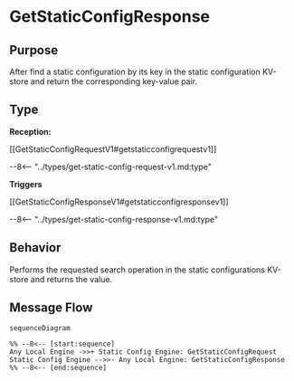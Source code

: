 <div class="message" markdown>


# GetStaticConfigResponse

## Purpose

<!-- --8<-- [start:purpose] -->
After find a static configuration by its key in the static configuration KV-store and return the corresponding key-value pair.
<!-- --8<-- [end:purpose] -->

## Type

<!-- --8<-- [start:type] -->
**Reception:**

[[GetStaticConfigRequestV1#getstaticconfigrequestv1]]

--8<-- "../types/get-static-config-request-v1.md:type"

**Triggers**

[[GetStaticConfigResponseV1#getstaticconfigresponsev1]]

--8<-- "../types/get-static-config-response-v1.md:type"

<!-- --8<-- [end:type] -->

## Behavior

<!-- --8<-- [start:behavior] -->
Performs the requested search operation in the static configurations KV-store and returns the value.
<!-- --8<-- [end:behavior] -->


## Message Flow

<!-- --8<-- [start:messages] -->
```mermaid
sequenceDiagram

%% --8<-- [start:sequence]
Any Local Engine ->>+ Static Config Engine: GetStaticConfigRequest
Static Config Engine -->>- Any Local Engine: GetStaticConfigResponse
%% --8<-- [end:sequence]
```

<!-- --8<-- [end:messages] -->

</div>
